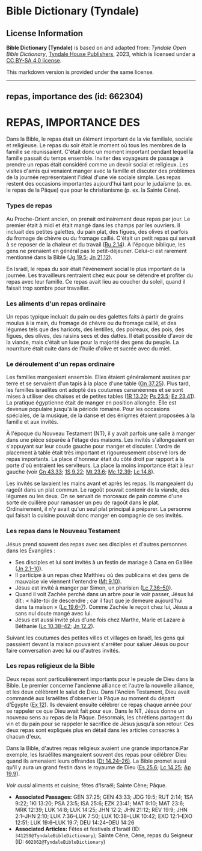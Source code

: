 # Bible Dictionary (Tyndale)

## License Information

**Bible Dictionary (Tyndale)** is based on and adapted from: _Tyndale Open Bible Dictionary_, [Tyndale House Publishers](https://tyndaleopenresources.com/), 2023, which is licensed under a [CC BY-SA 4.0 license](https://creativecommons.org/licenses/by-sa/4.0/legalcode.en).

This markdown version is provided under the same license.



--------------------------------

## repas, importance des (id: 662304)

REPAS, IMPORTANCE DES
=====================

Dans la Bible, le repas était un élément important de la vie familiale, sociale et religieuse. Le repas du soir était le moment où tous les membres de la famille se réunissaient. C'était donc un moment important pendant lequel la famille passait du temps ensemble. Inviter des voyageurs de passage à prendre un repas était considéré comme un devoir social et religieux. Les visites d'amis qui venaient manger avec la famille et discuter des problèmes de la journée représentaient l'idéal d'une vie sociale simple. Les repas restent des occasions importantes aujourd'hui tant pour le judaïsme (p. ex. le repas de la Pâque) que pour le christianisme (p. ex. la Sainte Cène).

### Types de repas

Au Proche\-Orient ancien, on prenait ordinairement deux repas par jour. Le premier était à midi et était mangé dans les champs par les ouvriers. Il incluait des petites galettes, du pain plat, des figues, des olives et parfois du fromage de chèvre ou du fromage caillé. C'était un petit repas qui servait à se reposer de la chaleur et du travail ([Ru 2\.14](https://ref.ly/Ruth2:14)). À l'époque biblique, les gens ne prenaient en général pas le petit\-déjeuner. Celui\-ci est rarement mentionné dans la Bible ([Jg 19\.5](https://ref.ly/Judg19:5); [Jn 21\.12](https://ref.ly/John21:12)).

En Israël, le repas du soir était l'événement social le plus important de la journée. Les travailleurs rentraient chez eux pour se détendre et profiter du repas avec leur famille. Ce repas avait lieu au coucher du soleil, quand il faisait trop sombre pour travailler.

### Les aliments d'un repas ordinaire

Un repas typique incluait du pain ou des galettes faits à partir de grains moulus à la main, du fromage de chèvre ou du fromage caillé, et des légumes tels que des haricots, des lentilles, des poireaux, des pois, des figues, des olives, des raisins secs et des dattes. Il était possible d'avoir de la viande, mais c'était un luxe pour la majorité des gens du peuple. La nourriture était cuite dans de l'huile d'olive et sucrée avec du miel.

### Le déroulement d'un repas ordinaire

Les familles mangeaient ensemble. Elles étaient généralement assises par terre et se servaient d'un tapis à la place d'une table ([Gn 37\.25](https://ref.ly/Gen37:25)). Plus tard, les familles israélites ont adopté des coutumes cananéennes et se sont mises à utiliser des chaises et de petites tables ([1R 13\.20](https://ref.ly/1Kgs13:20); [Ps 23\.5](https://ref.ly/Ps23:5); [Ez 23\.41](https://ref.ly/Ezek23:41)). La pratique égyptienne était de manger en position allongée. Elle est devenue populaire jusqu'à la période romaine. Pour les occasions spéciales, de la musique, de la danse et des énigmes étaient proposées à la famille et aux invités.

À l'époque du Nouveau Testament (NT), il y avait parfois une salle à manger dans une pièce séparée à l'étage des maisons. Les invités s'allongeaient en s'appuyant sur leur coude gauche pour manger et discuter. L'ordre de placement à table était très important et rigoureusement observé lors de repas importants. La place d'honneur était du côté droit par rapport à la porte d'où entraient les serviteurs. La place la moins importance était à leur gauche (voir [Gn 43\.33](https://ref.ly/Gen43:33); [1S 9\.22](https://ref.ly/1Sam9:22); [Mt 23\.6](https://ref.ly/Matt23:6); [Mc 12\.39](https://ref.ly/Mark12:39); [Lc 14\.8](https://ref.ly/Luke14:8)).

Les invités se lavaient les mains avant et après les repas. Ils mangeaient du ragoût dans un plat commun. Le ragoût pouvait contenir de la viande, des légumes ou les deux. On se servait de morceaux de pain comme d'une sorte de cuillère pour ramasser un peu de ragoût dans le plat. Ordinairement, il n'y avait qu'un seul plat principal à préparer. La personne qui faisait la cuisine pouvait donc manger en compagnie de ses invités.

### Les repas dans le Nouveau Testament

Jésus prend souvent des repas avec ses disciples et d'autres personnes dans les Évangiles :

* Ses disciples et lui sont invités à un festin de mariage à Cana en Galilée ([Jn 2\.1–10](https://ref.ly/John2:1-John2:10)).
* Il participe à un repas chez Matthieu où des publicains et des gens de mauvaise vie viennent l'entendre ([Mt 9\.10](https://ref.ly/Matt9:10)).
* Jésus est invité à manger par Simon, un pharisien ([Lc 7\.36–50](https://ref.ly/Luke7:36-Luke7:50)).
* Quand il voit Zachée perché dans un arbre pour le voir passer, Jésus lui dit : « hâte\-toi de descendre ; car il faut que je demeure aujourd’hui dans ta maison » ([Lc 19\.6–7](https://ref.ly/Luke19:6-Luke19:7)). Comme Zachée le reçoit chez lui, Jésus a sans nul doute mangé avec lui.
* Jésus est aussi invité plus d'une fois chez Marthe, Marie et Lazare à Béthanie ([Lc 10\.38–42](https://ref.ly/Luke10:38-Luke10:42); [Jn 12\.2](https://ref.ly/John12:2)).

Suivant les coutumes des petites villes et villages en Israël, les gens qui passaient devant la maison pouvaient s'arrêter pour saluer Jésus ou pour faire conversation avec lui ou d'autres invités.

### Les repas religieux de la Bible

Deux repas sont particulièrement importants pour le peuple de Dieu dans la Bible. Le premier concerne l'ancienne alliance et l'autre la nouvelle alliance, et les deux célèbrent le salut de Dieu. Dans l'Ancien Testament, Dieu avait commandé aux Israélites d'observer la Pâque au moment du départ d'Égypte ([Ex 12](https://ref.ly/Exod12:1-Exod12:51)). Ils devaient ensuite célébrer ce repas chaque année pour se rappeler ce que Dieu avait fait pour eux. Dans le NT, Jésus donne un nouveau sens au repas de la Pâque. Désormais, les chrétiens partagent du vin et du pain pour se rappeler le sacrifice de Jésus jusqu'à son retour. Ces deux repas sont expliqués plus en détail dans les articles consacrés à chacun d'eux. 

Dans la Bible, d'autres repas religieux avaient une grande importance.Par exemple, les Israélites mangeaient souvent des repas pour célébrer Dieu quand ils amenaient leurs offrandes ([Dt 14\.24–26\)](https://ref.ly/Deut14:24-Deut14:26). La Bible promet aussi qu'il y aura un grand festin dans le royaume de Dieu ([Es 25\.6](https://ref.ly/Isa25:6); [Lc 14\.25](https://ref.ly/Luke14:25); [Ap 19\.9](https://ref.ly/Rev19:9)). 

*Voir aussi* aliments et cuisine; fêtes d'Israël; Sainte Cène; Pâque.

* **Associated Passages:** GEN 37:25; GEN 43:33; JDG 19:5; RUT 2:14; 1SA 9:22; 1KI 13:20; PSA 23:5; ISA 25:6; EZK 23:41; MAT 9:10; MAT 23:6; MRK 12:39; LUK 14:8; LUK 14:25; JHN 12:2; JHN 21:12; REV 19:9; JHN 2:1–JHN 2:10; LUK 7:36–LUK 7:50; LUK 10:38–LUK 10:42; EXO 12:1–EXO 12:51; LUK 19:6–LUK 19:7; DEU 14:24–DEU 14:26
* **Associated Articles:** Fêtes et festivals d'Israël (ID: `341259@TyndaleBibleDictionary`); Sainte Cène, Cène, repas du Seigneur (ID: `602062@TyndaleBibleDictionary`)

